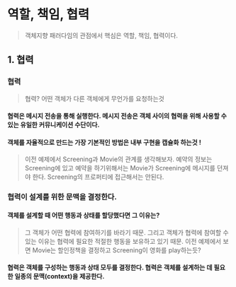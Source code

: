 # 역할, 책임, 협력
> 객체지향 패러다임의 관점에서 핵심은 역할, 책임, 협력이다.

## 1. 협력

### 협력
> 협력? 어떤 객체가 다른 객체에게 무언가를 요청하는것
#### 협력은 메시지 전송을 통해 실행한다. 메시지 전송은 객체 사이의 협력을 위해 사용할 수 있는 유일한 커뮤니케이션 수단이다. 
#### 객체를 자율적으로 만드는 가장 기본적인 방법은 내부 구현을 캡슐화 하는것 ! 
 > 이전 예제에서 Screening과 Movie의 관계를 생각해보자. 예약의 정보는 Screening에 있고 예약을 하기위해서는 Movie가 Screening에 메시지를 던져야 한다. Screening의 프로퍼티에 접근해서는 안된다.
 
 ### 협력이 설계를 위한 문맥을 결정한다.
 #### 객체를 설계할 때 어떤 행동과 상태를 할당했다면 그 이유는?
 > 그 객체가 어떤 협력에 참여하기를 바라기 때문. 그리고 객체가 협력에 참여할 수 있는 이유는 협력에 필요한 적절한 행동을 보유하고 있기 때문.
 > 이전 예제에서 보면 Movie는 할인정책을 결정하고 Screening이 영화를 play하는듯?
 #### 협력은 객체를 구성하는 행동과 상태 모두를 결정한다. 협력은 객체를 설계하는 데 필요한 일종의 문맥(context)을 제공한다.
 
 
 
 
 
 

